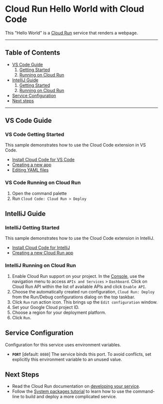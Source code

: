 # Cloud Run Hello World with Cloud Code

This "Hello World" is a [Cloud Run](https://cloud.google.com/run/docs) service that renders a webpage.

---

## Table of Contents

- [VS Code Guide](#vs-code-guide)
  1. [Getting Started](#vs-code-getting-started])
  2. [Running on Cloud Run](#vs-code-running-on-cloud-run)
- [IntelliJ Guide](#intellij-guide)
  1. [Getting Started](#intellij-getting-started])
  2. [Running on Cloud Run](#intellij-running-on-cloud-run)
- [Service Configuration](#service-configuration)
- [Next steps](#next-steps)

---

## VS Code Guide

### VS Code Getting Started

This sample demonstrates how to use the Cloud Code extension in VS Code.

- [Install Cloud Code for VS Code](https://cloud.google.com/code/docs/vscode/install)
- [Creating a new app](https://cloud.google.com/code/docs/vscode/creating-an-application)
- [Editing YAML files](https://cloud.google.com/code/docs/vscode/yaml-editing)

### VS Code Running on Cloud Run

1. Open the command palette
2. Run `Cloud Code: Cloud Run > Deploy`

## IntelliJ Guide

### IntelliJ Getting Started

This sample demonstrates how to use the Cloud Code extension in IntelliJ.

- [Install Cloud Code for IntelliJ](https://cloud.google.com/code/docs/intellij/install)
- [Creating a new Cloud Run app](https://cloud.google.com/code/docs/intellij/quickstart-cloud-run)

### IntelliJ Running on Cloud Run

1. Enable Cloud Run support on your project.
   In the [Console](http://console.cloud.google.com), use the navigation menu to access `APIs and Services` > `Dashboard`.
   Click on Cloud Run API within the list of available APIs and click `Enable API`.
2. Choose the automatically created run configuration, `Cloud Run: Deploy` from the Run/Debug
   configurations dialog on the top taskbar.
3. Click `Run` run action icon. This brings up the `Edit configuration` window.
4. Set your Google Cloud project ID.
5. Choose a region for your deployment platform.
6. Click `Run`.

## Service Configuration

Configuration for this service uses environment variables.

- **`PORT`** [default: `8080`] The service binds this port. To avoid conflicts, set explicitly this environment variable to an unused value.

## Next Steps

- Read the Cloud Run documentation on [developing your service](https://cloud.google.com/run/docs/developing).
- Follow the [System packages tutorial](https://cloud.google.com/run/docs/tutorials/system-packages) to learn how to use the command-line to build and deploy a more complicated service.
